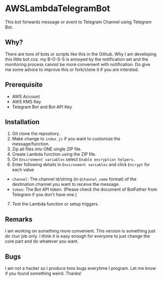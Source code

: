 # AWSLambdaTelegramBot
This bot forwards message or event to Telegram Channel using Telegram Bot.

## Why?
There are tons of bots or scripts like this in the Github. Why I am developing this little bot coz. my B-O-S-S is annoyed by the notification set and the monitoring process cannot be more convenient with notification. Do give me some advice to improve this or fork/clone it if you are intersted.

## Prerequisite
- AWS Account
- AWS KMS Key
- Telegram Bot and Bot API Key

## Installation
1. Git clone the repository.
2. Make change to `index.js` if you want to customize the message/function.
3. Zip all files into ONE single ZIP file.
4. Create Lambda function using the ZIP file.
5. On `Environment variables` select `Enable encryption helpers`.
6. Enter following details in `Environment variables` and click `Encrypt` for each value
  - `channel`: The channel id/string (in `@channel_name` format) of the destination channel you want to receive the message.
  - `token`: The Bot API token. (Please check the document of BotFather from Telegram if you don't have one.)
7. Test the Lambda function or setup triggers.

## Remarks
I am working on something more convenient. This version is something just do `that` job only. I think it is easy enough for everyone to just change the core part and do whatever you want.

## Bugs
I am not a hacker so I produce tons bugs everytime I program. Let me know if you found something weird. Thanks!
